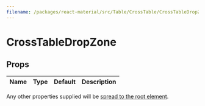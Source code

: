 ```yaml
---
filename: /packages/react-material/src/Table/CrossTable/CrossTableDropZone.js
---
```


<!--- This documentation is automatically generated, do not try to edit it. -->

# CrossTableDropZone



## Props

| Name | Type | Default | Description |
|:-----|:-----|:--------|:------------|

Any other properties supplied will be [spread to the root element](/guides/api#spread).


